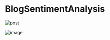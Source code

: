 ﻿# BlogSentimentAnalysis

![post](https://github.com/user-attachments/assets/3bc6401a-2f4f-46a8-869f-a0325cefa063)

![image](https://github.com/user-attachments/assets/5640c0d6-5526-45a9-9ad4-7d678a18f871)
